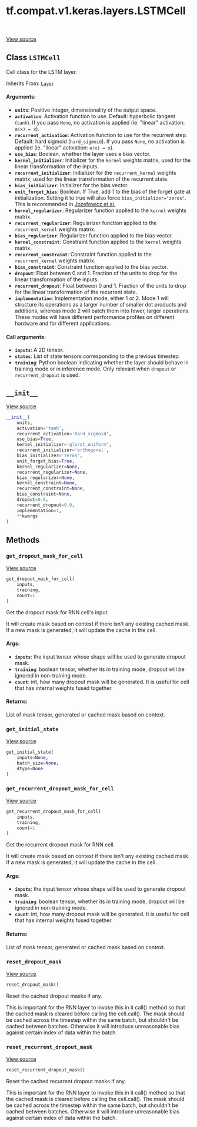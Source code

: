 <div itemscope itemtype="http://developers.google.com/ReferenceObject">
<meta itemprop="name" content="tf.compat.v1.keras.layers.LSTMCell" />
<meta itemprop="path" content="Stable" />
<meta itemprop="property" content="__init__"/>
<meta itemprop="property" content="get_dropout_mask_for_cell"/>
<meta itemprop="property" content="get_initial_state"/>
<meta itemprop="property" content="get_recurrent_dropout_mask_for_cell"/>
<meta itemprop="property" content="reset_dropout_mask"/>
<meta itemprop="property" content="reset_recurrent_dropout_mask"/>
</div>

# tf.compat.v1.keras.layers.LSTMCell

<!-- Insert buttons -->

<table class="tfo-notebook-buttons tfo-api" align="left">
</table>

<a target="_blank" href="/code/stable/tensorflow/python/keras/layers/recurrent.py">View source</a>



## Class `LSTMCell`

<!-- Start diff -->
Cell class for the LSTM layer.

Inherits From: [`Layer`](../../../../../tf/keras/layers/Layer.md)

<!-- Placeholder for "Used in" -->


#### Arguments:


* <b>`units`</b>: Positive integer, dimensionality of the output space.
* <b>`activation`</b>: Activation function to use.
  Default: hyperbolic tangent (`tanh`).
  If you pass `None`, no activation is applied
  (ie. "linear" activation: `a(x) = x`).
* <b>`recurrent_activation`</b>: Activation function to use
  for the recurrent step.
  Default: hard sigmoid (`hard_sigmoid`).
  If you pass `None`, no activation is applied
  (ie. "linear" activation: `a(x) = x`).
* <b>`use_bias`</b>: Boolean, whether the layer uses a bias vector.
* <b>`kernel_initializer`</b>: Initializer for the `kernel` weights matrix,
  used for the linear transformation of the inputs.
* <b>`recurrent_initializer`</b>: Initializer for the `recurrent_kernel`
  weights matrix,
  used for the linear transformation of the recurrent state.
* <b>`bias_initializer`</b>: Initializer for the bias vector.
* <b>`unit_forget_bias`</b>: Boolean.
  If True, add 1 to the bias of the forget gate at initialization.
  Setting it to true will also force `bias_initializer="zeros"`.
  This is recommended in [Jozefowicz et
    al.](http://www.jmlr.org/proceedings/papers/v37/jozefowicz15.pdf)
* <b>`kernel_regularizer`</b>: Regularizer function applied to
  the `kernel` weights matrix.
* <b>`recurrent_regularizer`</b>: Regularizer function applied to
  the `recurrent_kernel` weights matrix.
* <b>`bias_regularizer`</b>: Regularizer function applied to the bias vector.
* <b>`kernel_constraint`</b>: Constraint function applied to
  the `kernel` weights matrix.
* <b>`recurrent_constraint`</b>: Constraint function applied to
  the `recurrent_kernel` weights matrix.
* <b>`bias_constraint`</b>: Constraint function applied to the bias vector.
* <b>`dropout`</b>: Float between 0 and 1.
  Fraction of the units to drop for
  the linear transformation of the inputs.
* <b>`recurrent_dropout`</b>: Float between 0 and 1.
  Fraction of the units to drop for
  the linear transformation of the recurrent state.
* <b>`implementation`</b>: Implementation mode, either 1 or 2.
  Mode 1 will structure its operations as a larger number of
  smaller dot products and additions, whereas mode 2 will
  batch them into fewer, larger operations. These modes will
  have different performance profiles on different hardware and
  for different applications.


#### Call arguments:


* <b>`inputs`</b>: A 2D tensor.
* <b>`states`</b>: List of state tensors corresponding to the previous timestep.
* <b>`training`</b>: Python boolean indicating whether the layer should behave in
  training mode or in inference mode. Only relevant when `dropout` or
  `recurrent_dropout` is used.

<h2 id="__init__"><code>__init__</code></h2>

<a target="_blank" href="/code/stable/tensorflow/python/keras/layers/recurrent.py">View source</a>

``` python
__init__(
    units,
    activation='tanh',
    recurrent_activation='hard_sigmoid',
    use_bias=True,
    kernel_initializer='glorot_uniform',
    recurrent_initializer='orthogonal',
    bias_initializer='zeros',
    unit_forget_bias=True,
    kernel_regularizer=None,
    recurrent_regularizer=None,
    bias_regularizer=None,
    kernel_constraint=None,
    recurrent_constraint=None,
    bias_constraint=None,
    dropout=0.0,
    recurrent_dropout=0.0,
    implementation=1,
    **kwargs
)
```






## Methods

<h3 id="get_dropout_mask_for_cell"><code>get_dropout_mask_for_cell</code></h3>

<a target="_blank" href="/code/stable/tensorflow/python/keras/layers/recurrent.py">View source</a>

``` python
get_dropout_mask_for_cell(
    inputs,
    training,
    count=1
)
```

Get the dropout mask for RNN cell's input.

It will create mask based on context if there isn't any existing cached
mask. If a new mask is generated, it will update the cache in the cell.

#### Args:


* <b>`inputs`</b>: the input tensor whose shape will be used to generate dropout
  mask.
* <b>`training`</b>: boolean tensor, whether its in training mode, dropout will be
  ignored in non-training mode.
* <b>`count`</b>: int, how many dropout mask will be generated. It is useful for cell
  that has internal weights fused together.

#### Returns:

List of mask tensor, generated or cached mask based on context.


<h3 id="get_initial_state"><code>get_initial_state</code></h3>

<a target="_blank" href="/code/stable/tensorflow/python/keras/layers/recurrent.py">View source</a>

``` python
get_initial_state(
    inputs=None,
    batch_size=None,
    dtype=None
)
```




<h3 id="get_recurrent_dropout_mask_for_cell"><code>get_recurrent_dropout_mask_for_cell</code></h3>

<a target="_blank" href="/code/stable/tensorflow/python/keras/layers/recurrent.py">View source</a>

``` python
get_recurrent_dropout_mask_for_cell(
    inputs,
    training,
    count=1
)
```

Get the recurrent dropout mask for RNN cell.

It will create mask based on context if there isn't any existing cached
mask. If a new mask is generated, it will update the cache in the cell.

#### Args:


* <b>`inputs`</b>: the input tensor whose shape will be used to generate dropout
  mask.
* <b>`training`</b>: boolean tensor, whether its in training mode, dropout will be
  ignored in non-training mode.
* <b>`count`</b>: int, how many dropout mask will be generated. It is useful for cell
  that has internal weights fused together.

#### Returns:

List of mask tensor, generated or cached mask based on context.


<h3 id="reset_dropout_mask"><code>reset_dropout_mask</code></h3>

<a target="_blank" href="/code/stable/tensorflow/python/keras/layers/recurrent.py">View source</a>

``` python
reset_dropout_mask()
```

Reset the cached dropout masks if any.

This is important for the RNN layer to invoke this in it call() method so
that the cached mask is cleared before calling the cell.call(). The mask
should be cached across the timestep within the same batch, but shouldn't
be cached between batches. Otherwise it will introduce unreasonable bias
against certain index of data within the batch.

<h3 id="reset_recurrent_dropout_mask"><code>reset_recurrent_dropout_mask</code></h3>

<a target="_blank" href="/code/stable/tensorflow/python/keras/layers/recurrent.py">View source</a>

``` python
reset_recurrent_dropout_mask()
```

Reset the cached recurrent dropout masks if any.

This is important for the RNN layer to invoke this in it call() method so
that the cached mask is cleared before calling the cell.call(). The mask
should be cached across the timestep within the same batch, but shouldn't
be cached between batches. Otherwise it will introduce unreasonable bias
against certain index of data within the batch.



